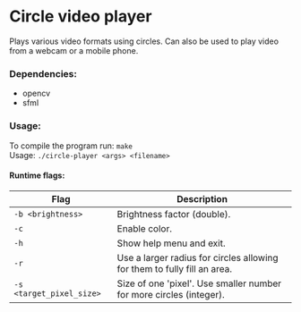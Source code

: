 # Circle video player

Plays various video formats using circles. Can also be used to play video from a webcam or a mobile phone.

### Dependencies:

- opencv
- sfml

### Usage:

To compile the program run: `make`  
Usage: `./circle-player <args> <filename>`

#### Runtime flags:

| Flag                     | Description                                                              |
| ------------------------ | ------------------------------------------------------------------------ |
| `-b <brightness>`        | Brightness factor (double).                                              |
| `-c`                     | Enable color.                                                            |
| `-h`                     | Show help menu and exit.                                                 |
| `-r`                     | Use a larger radius for circles allowing for them to fully fill an area. |
| `-s <target_pixel_size>` | Size of one 'pixel'. Use smaller number for more circles (integer).      |
